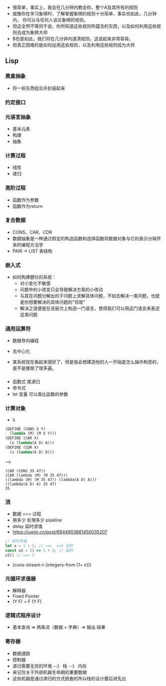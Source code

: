 - 很简单，事实上，我会在几分钟内教会你，整个A及其所有的规则
- 就像你在学习象棋时，了解掌握象棋的规则十分简单，事实也如此，几分钟内， 你可以与任何人谈论象棋的规则。
- 但这全然不等同于说，你所知道这些规则所蕴含的东西，以及如何利用这些规则去成为象棋大师
- B也是如此，我们将在几分钟内道清规则，这说起来非常容易，
- 但真正困难的是如何运用这些规则，以及利用这些规则成为大师

## Lisp

### 黑盒抽象

- 将一些东西组合并封装起来


### 约定接口

### 元语言抽象

- 基本元素
- 构建
- 抽象

### 计算过程

- 线性
- 递归

### 高阶过程

- 函数作为参数
- 函数作为return


### 复合数据

- CONS、CAR、CDR
- 数据抽象是一种通过假定的构造函数和选择函数将数据对象与它的表示分隔开来的编程方法学
- PAIR -> LIST 表结构

### 嵌入式

- 如何构建健壮的系统：
  - 对小变化不敏感
  - 问题中的小改变只会导致解决方案的小改动
  - 与其在问题分解出的子问题上求解具体问题，不如去解决一类问题，也就是你想要解决的具体问题的“邻居”
  - 解决之道便是在该层次上构造一门语言，使得我们可以用这门语言来表述这类问题

### 通用运算符
- 数据导向编程
- 去中心化

- 某系统现在看起来很好了，但是我会想建造他的人一开始是怎么操作构思的，是不是推倒了很多遍。

### 

- 函数式 尾递归
- 命令式
- let 变量 可以类比函数的参数

### 计算对象

- λ

``` Scheme
(DEFINE (CONS X Y)
  (lambda (M) (M X Y)))
(DEFINE (CAR X)
  (x (lambda(A D) A)))
(DEFINE (CDR X)
  (x (lambda(A D) D)))
```

-->

```
(CAR (CONS 35 47))
(CAR (lambda (M) (M 35 47)))
((lambda (M) (M 35 47)) (lambda(A D) A)))
((lambda(A D) A) 35 47)
35
```

### 流

- 数据 === 过程
- 用多少 处理多少 pipeline
- delay 延时求值
- https://juejin.cn/post/6844903661450035207

``` js
// 延时求值
let x = 1 + 2; // ==>  x=3 实时
const x2 = () => 1 + 2; // 延时
x2() // ==> 3
```

- (cons-stream n (integers-from (1+ n)))

### 元循环求值器

- 解释器
- Fixed Pointer 
- (Y F) = F (Y F)

### 逻辑式程序设计

- 基本查询 => 两条流（数据 + 字典）=> 输出 结果

### 寄存器

- 数据通路
- 控制器
- 递归需要无穷的环境 --》 栈 --》 内存
- 来记住关于外部机器生命期的重要数据
- 这些机器是通过递归的方式嵌套的所以栈的设计要后进先出





